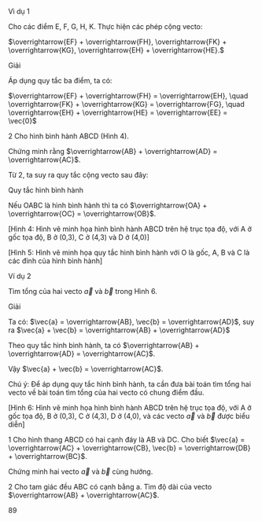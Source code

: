 Vì dụ 1

Cho các điểm E, F, G, H, K. Thực hiện các phép cộng vecto:

$\overrightarrow{EF} + \overrightarrow{FH}, \overrightarrow{FK} + \overrightarrow{KG}, \overrightarrow{EH} + \overrightarrow{HE}.$

Giải

Áp dụng quy tắc ba điểm, ta có:

$\overrightarrow{EF} + \overrightarrow{FH} = \overrightarrow{EH}, \quad \overrightarrow{FK} + \overrightarrow{KG} = \overrightarrow{FG}, \quad \overrightarrow{EH} + \overrightarrow{HE} = \overrightarrow{EE} = \vec{0}$

2 Cho hình bình hành ABCD (Hình 4).

Chứng minh rằng $\overrightarrow{AB} + \overrightarrow{AD} = \overrightarrow{AC}$.

Từ 2, ta suy ra quy tắc cộng vecto sau đây:

Quy tắc hình bình hành

Nếu OABC là hình bình hành thì ta có $\overrightarrow{OA} + \overrightarrow{OC} = \overrightarrow{OB}$.

[Hình 4: Hình vẽ minh họa hình bình hành ABCD trên hệ trục tọa độ, với A ở gốc tọa độ, B ở (0,3), C ở (4,3) và D ở (4,0)]

[Hình 5: Hình vẽ minh họa quy tắc hình bình hành với O là gốc, A, B và C là các đỉnh của hình bình hành]

Ví dụ 2

Tìm tổng của hai vecto $\vec{a}$ và $\vec{b}$ trong Hình 6.

Giải

Ta có: $\vec{a} = \overrightarrow{AB}, \vec{b} = \overrightarrow{AD}$, suy ra $\vec{a} + \vec{b} = \overrightarrow{AB} + \overrightarrow{AD}$

Theo quy tắc hình bình hành, ta có $\overrightarrow{AB} + \overrightarrow{AD} = \overrightarrow{AC}$.

Vậy $\vec{a} + \vec{b} = \overrightarrow{AC}$.

Chú ý: Để áp dụng quy tắc hình bình hành, ta cần đưa bài toán tìm tổng hai vecto về bài toán tìm tổng của hai vecto có chung điểm đầu.

[Hình 6: Hình vẽ minh họa hình bình hành ABCD trên hệ trục tọa độ, với A ở gốc tọa độ, B ở (0,3), C ở (4,3), D ở (4,0), và các vecto $\vec{a}$ và $\vec{b}$ được biểu diễn]

1 Cho hình thang ABCD có hai cạnh đáy là AB và DC. Cho biết $\vec{a} = \overrightarrow{AC} + \overrightarrow{CB}, \vec{b} = \overrightarrow{DB} + \overrightarrow{BC}$.

Chứng minh hai vecto $\vec{a}$ và $\vec{b}$ cùng hướng.

2 Cho tam giác đều ABC có cạnh bằng a. Tìm độ dài của vecto $\overrightarrow{AB} + \overrightarrow{AC}$.

89
